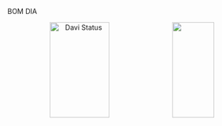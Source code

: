 BOM DIA

<div align="center">  
  <img width="49%" height="195px" src="https://github-readme-stats.vercel.app/api?username=daviStudentDS&show_icons=true&count_private=true&hide_border=true&title_color=00bfbf&icon_color=00bfbf&text_color=c9d1d9&bg_color=0d1117" alt="Davi Status" /> 
  <img width="41%" height="195px" src="https://github-readme-stats.vercel.app/api/top-langs/?username=daviStudentDS&layout=compact&hide_border=true&title_color=00bfbf&text_color=00bfbf&bg_color=0d1117" />
</div>
